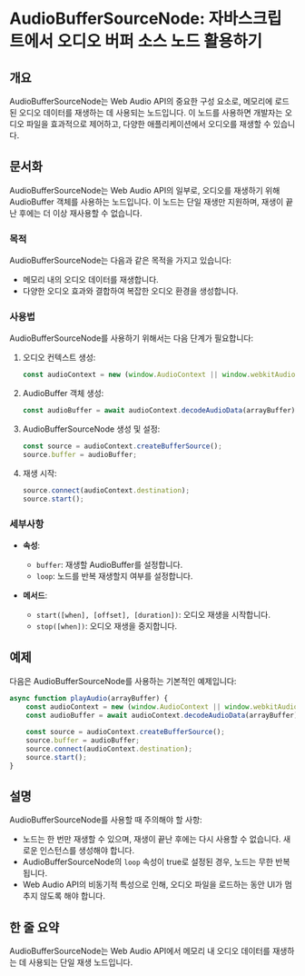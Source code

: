 <!--
Meta Description: # AudioBufferSourceNode: 자바스크립트에서 오디오 버퍼 소스 노드 활용하기 ## 개요 AudioBufferSourceNode는 Web Audio API의 중요한 구성 요소로, 메모리에 로드된 오디오 데이터를 재생하는 데 사용되는 노드입니다. 이 노드를...
Meta Keywords: 오디오, audiocontext, source, audiobuffer, const
-->

# AudioBufferSourceNode: 자바스크립트에서 오디오 버퍼 소스 노드 활용하기

## 개요
AudioBufferSourceNode는 Web Audio API의 중요한 구성 요소로, 메모리에 로드된 오디오 데이터를 재생하는 데 사용되는 노드입니다. 이 노드를 사용하면 개발자는 오디오 파일을 효과적으로 제어하고, 다양한 애플리케이션에서 오디오를 재생할 수 있습니다.

## 문서화
AudioBufferSourceNode는 Web Audio API의 일부로, 오디오를 재생하기 위해 AudioBuffer 객체를 사용하는 노드입니다. 이 노드는 단일 재생만 지원하며, 재생이 끝난 후에는 더 이상 재사용할 수 없습니다.

### 목적
AudioBufferSourceNode는 다음과 같은 목적을 가지고 있습니다:
- 메모리 내의 오디오 데이터를 재생합니다.
- 다양한 오디오 효과와 결합하여 복잡한 오디오 환경을 생성합니다.

### 사용법
AudioBufferSourceNode를 사용하기 위해서는 다음 단계가 필요합니다:

1. 오디오 컨텍스트 생성:
   ```javascript
   const audioContext = new (window.AudioContext || window.webkitAudioContext)();
   ```

2. AudioBuffer 객체 생성:
   ```javascript
   const audioBuffer = await audioContext.decodeAudioData(arrayBuffer);
   ```

3. AudioBufferSourceNode 생성 및 설정:
   ```javascript
   const source = audioContext.createBufferSource();
   source.buffer = audioBuffer;
   ```

4. 재생 시작:
   ```javascript
   source.connect(audioContext.destination);
   source.start();
   ```

### 세부사항
- **속성**: 
  - `buffer`: 재생할 AudioBuffer를 설정합니다.
  - `loop`: 노드를 반복 재생할지 여부를 설정합니다.
  
- **메서드**:
  - `start([when], [offset], [duration])`: 오디오 재생을 시작합니다.
  - `stop([when])`: 오디오 재생을 중지합니다.

## 예제
다음은 AudioBufferSourceNode를 사용하는 기본적인 예제입니다:

```javascript
async function playAudio(arrayBuffer) {
    const audioContext = new (window.AudioContext || window.webkitAudioContext)();
    const audioBuffer = await audioContext.decodeAudioData(arrayBuffer);
    
    const source = audioContext.createBufferSource();
    source.buffer = audioBuffer;
    source.connect(audioContext.destination);
    source.start();
}
```

## 설명
AudioBufferSourceNode를 사용할 때 주의해야 할 사항:
- 노드는 한 번만 재생할 수 있으며, 재생이 끝난 후에는 다시 사용할 수 없습니다. 새로운 인스턴스를 생성해야 합니다.
- AudioBufferSourceNode의 `loop` 속성이 true로 설정된 경우, 노드는 무한 반복됩니다.
- Web Audio API의 비동기적 특성으로 인해, 오디오 파일을 로드하는 동안 UI가 멈추지 않도록 해야 합니다.

## 한 줄 요약
AudioBufferSourceNode는 Web Audio API에서 메모리 내 오디오 데이터를 재생하는 데 사용되는 단일 재생 노드입니다.